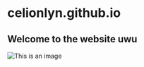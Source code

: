 # celionlyn.github.io

## Welcome to the website uwu 

![This is an image](https://myoctocat.com/assets/images/base-octocat.svg) 


